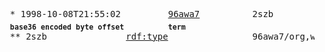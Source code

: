 <pre>
  * 1998-10-08T21:55:02&#x0009;&#x0009;<a href="../../../../../../bytime/6-b/9/6/a/w/a/7/org/w3/1998/10/WD-rdf-syntax-19981008">96awa7</a>&#x0009;&#x0009;2szb
  <sub><b>base36 encoded byte offset</b></sub>&#x0009;<sub><b>term</b></sub>
  ** 2szb&#x0009;&#x0009;<a href="../../../../../../bytime/6-b/h/6/i/6/c/org/w3/1999/02/22-rdf-syntax-ns/ttl.md#type">rdf:type</a>&#x0009;&#x0009;96awa7/org,w3)/1998/10/WD-rdf-syntax-19981008/2szb
</pre>
